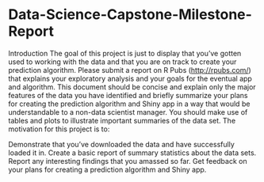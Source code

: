 # Data-Science-Capstone-Milestone-Report

Introduction
The goal of this project is just to display that you’ve gotten used to working with the data and that you are on track to create your prediction algorithm. Please submit a report on R Pubs (http://rpubs.com/) that explains your exploratory analysis and your goals for the eventual app and algorithm. This document should be concise and explain only the major features of the data you have identified and briefly summarize your plans for creating the prediction algorithm and Shiny app in a way that would be understandable to a non-data scientist manager. You should make use of tables and plots to illustrate important summaries of the data set. The motivation for this project is to:

Demonstrate that you’ve downloaded the data and have successfully loaded it in.
Create a basic report of summary statistics about the data sets.
Report any interesting findings that you amassed so far.
Get feedback on your plans for creating a prediction algorithm and Shiny app.
